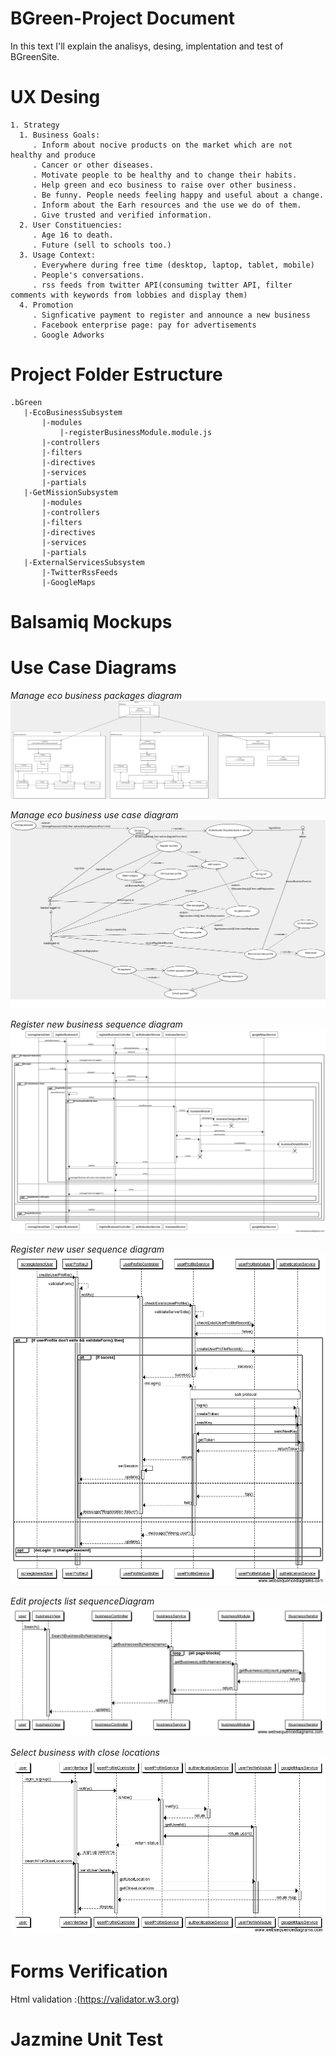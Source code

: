 # BGreen-Project Document

In this text I'll explain the analisys, desing, implentation and test of BGreenSite.


# UX Desing

```
1. Strategy
  1. Business Goals:
     . Inform about nocive products on the market which are not healthy and produce
     . Cancer or other diseases.
     . Motivate people to be healthy and to change their habits.
     . Help green and eco business to raise over other business.
     . Be funny. People needs feeling happy and useful about a change.
     . Inform about the Earh resources and the use we do of them.
     . Give trusted and verified information.
  2. User Constituencies:
     . Age 16 to death.
     . Future (sell to schools too.)
  3. Usage Context:
     . Everywhere during free time (desktop, laptop, tablet, mobile)
     . People's conversations.
     . rss feeds from twitter API(consuming twitter API, filter comments with keywords from lobbies and display them)
  4. Promotion
     . Signficative payment to register and announce a new business
     . Facebook enterprise page: pay for advertisements
     . Google Adworks
```

# Project Folder Estructure
```
.bGreen
   |-EcoBusinessSubsystem
       |-modules
           |-registerBusinessModule.module.js
       |-controllers
       |-filters
       |-directives
       |-services
       |-partials
   |-GetMissionSubsystem
       |-modules
       |-controllers
       |-filters
       |-directives
       |-services
       |-partials
   |-ExternalServicesSubsystem
       |-TwitterRssFeeds
       |-GoogleMaps
```

# Balsamiq Mockups

# Use Case Diagrams

*Manage eco business packages diagram*
![alt text](img/BGreenPackagesDiagram1.png "Logo Title Text 1")

*Manage eco business use case diagram*
![alt text](img/ManageEcoBusines.png "Logo Title Text 1")

*Register new business sequence diagram*
![alt text](img/registerBusinessSequenceDiagram.png "Logo Title Text 1")

*Register new user sequence diagram*
![alt text](img/registerUserSequenceDiagram.png "Logo Title Text 1")

*Edit projects list sequenceDiagram*
![alt text](img/EditProjectsListSequenceDiagram.png "Logo Title Text 1")

*Select business with close locations*
![alt text](img/ShowCloseLocationsProjectsList.png "Logo Title Text 1")

# Forms Verification

Html validation :(https://validator.w3.org)

# Jazmine Unit Test






